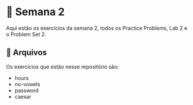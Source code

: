 # 📅 Semana 2

Aqui estão os exercícios da semana 2, todos os Practice Problems, Lab 2 e o Problem Set 2.

## 📜 Arquivos
Os exercícios que estão nesse repositório são: 

- hours
- no-vowels
- password
- caesar
